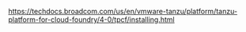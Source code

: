 https://techdocs.broadcom.com/us/en/vmware-tanzu/platform/tanzu-platform-for-cloud-foundry/4-0/tpcf/installing.html